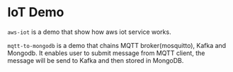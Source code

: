 # IoT Demo

`aws-iot` is a demo that show how aws iot service works.

`mqtt-to-mongodb` is a demo that chains MQTT broker(mosquitto), Kafka and Mongodb. It enables user to submit message from MQTT client, the message will be send to Kafka and then stored in MongoDB.